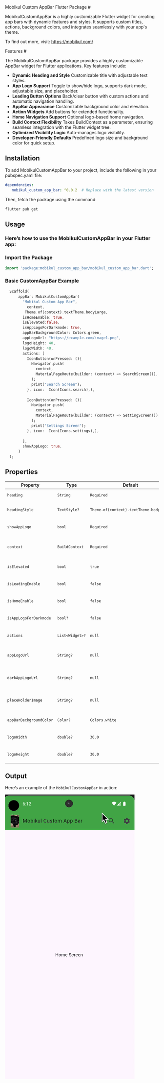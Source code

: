 Mobikul Custom AppBar Flutter Package #

MobikulCustomAppBar is a highly customizable Flutter widget for creating app bars with dynamic features and styles. It supports custom titles, actions, background colors, and integrates seamlessly with your app's theme.

To find out more, visit: https://mobikul.com/

Features #

The MobikulCustomAppBar package provides a highly customizable AppBar widget for Flutter applications. Key features include:


- **Dynamic Heading and Style**
   Customizable title with adjustable text styles.
- **App Logo Support**
   Toggle to show/hide logo, supports dark mode, adjustable size, and placeholder.
- **Leading Button Options**
   Back/clear button with custom actions and automatic navigation handling.
- **AppBar Appearance**
   Customizable background color and elevation.
- **Action Widgets**
   Add buttons for extended functionality.
- **Home Navigation Support**
   Optional logo-based home navigation.
- **Build Context Flexibility**
   Takes BuildContext as a parameter, ensuring seamless integration with the Flutter widget tree.
- **Optimized Visibility Logic**
   Auto-manages logo visibility.
- **Developer-Friendly Defaults**
   Predefined logo size and background color for quick setup.

## Installation
To add MobikulCustomAppBar to your project, include the following in your pubspec.yaml file:

```yaml
dependencies:
   mobikul_custom_app_bar: ^0.0.2  # Replace with the latest version
```

Then, fetch the package using the command:

```bash
flutter pub get
```

## Usage

### Here’s how to use the MobikulCustomAppBar in your Flutter app:



### Import the Package
```dart
import 'package:mobikul_custom_app_bar/mobikul_custom_app_bar.dart';
```

### Basic CustomAppBar Example
```dart
  Scaffold(
      appBar: MobikulCustomAppBar(
        "Mobikul Custom App Bar",
          context,
         Theme.of(context).textTheme.bodyLarge,
        isHomeEnable: true,
        isElevated:false,
        isAppLogoForDarkmode: true,
        appBarBackgroundColor: Colors.green,
        appLogoUrl: "https://example.com/image1.png",
        logoHeight: 40,
        logoWidth: 40,
        actions: [
          IconButton(onPressed: (){
            Navigator.push(
              context,
              MaterialPageRoute(builder: (context) => SearchScreen()),
            );
            print("Search Screen");
          }, icon:  Icon(Icons.search),),

          IconButton(onPressed: (){
            Navigator.push(
              context,
              MaterialPageRoute(builder: (context) => SettingScreen()),
            );
            print("Settings Screen");
          }, icon:  Icon(Icons.settings),),

        ],
        showAppLogo: true,
      )
  );
  ```

## Properties

| Property             | Type             | Default                    | Description                               |
|----------------------|------------------|----------------------------|-------------------------------------------|
| `heading`              | `String`         | `Required`                       | Title text for the AppBar.                |
| `headingStyle`           | `TextStyle?`     | `Theme.of(context).textTheme.bodyLarge`                   | Style for the title text.                 |
| `showAppLogo`               | `bool`           | `Required`                    | Displays the app logo.                    |
| `context` | `BuildContext`   | `Required`         | Current context for navigation and theme. |
| `isElevated`     | `bool`           | `true`                    | Adds shadow to the AppBar.                |
| `isLeadingEnable`   | `bool`           | `false`                     | Enables back/clear button.                |
| `isHomeEnable`    | `bool`           | `false`                     | Shows a home icon or logo.                |
| `isAppLogoForDarkmode` | `bool?`          | `false`                     | Uses dark mode logo if true.              |
| `actions`    | `List<Widget>?`  | `null`                     | Action buttons on the AppBar.             |
| `appLogoUrl`    | `String?`        | `null`                     | URL of the app logo for light mode.       |
| `darkAppLogoUrl`    | `String?`        | `null`                     | URL of the app logo for dark mode.        |
| `placeHolderImage`    | `String?`        | `null`                     | Fallback image if logo fails to load.     |
| `appBarBackgroundColor`    | `Color?`        | `Colors.white`                     | Background color of the AppBar.           |
| `logoWidth`    | `double?`        | `30.0`                     | Width of the app logo.          |
| `logoHeight`    | `double?`        | `30.0`                     | Height of the app logo.         |

## Output

Here’s an example of the `MobikulCustomAppBar` in action:

![Mobikul Custom AppBar](MobikulCustomAppBar.gif)





